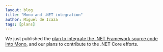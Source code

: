 ```yaml
---
layout: blog
title: "Mono and .NET integration"
author: Miguel de Icaza
tags: [plans]
---
```


We just published the [plan to integrate the .NET Framework source code into Mono](/docs/about-mono/dotnet-integration), and our plans to contribute to the .NET Core efforts.


